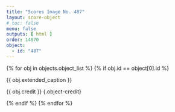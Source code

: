 ```yaml
---
title: "Scores Image No. 487"
layout: score-object
# toc: false
menu: false
outputs: [ html ]
order: 14870
object:
  - id: "487"
---
```


{% for obj in objects.object_list %}
{% if obj.id == object[0].id %}

{{ obj.extended_caption }}

{{ obj.credit }} {.object-credit}

{% endif %}
{% endfor %}
